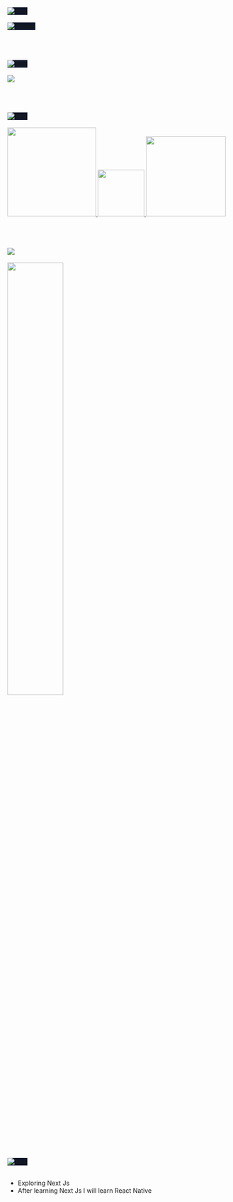 <div>
  </div>
   <img style="background: #0F172A;" src="https://stackmasteryreadme.netlify.app/marueetitle.svg" alt="Title" />
   <br />
   <br />
   <img style="background: #0F172A;" src="https://stackmasteryreadme.netlify.app/marquee.svg" alt="Banner" />
</div>
<div>
   <br />
   <br />
   <br />
   <br />
   <img style="background: #0F172A;" src="https://stackmasteryreadme.netlify.app/statstitle.svg" alt="Title" />
   <br />
   <br />
   <img src="https://github-stats-eight-iota.vercel.app/"/>
</div>
<div>
   <br />
   <br />
   <br />
   <br />
   <img style="background: #0F172A;" src="https://stackmasteryreadme.netlify.app/reachmeout.svg" alt="Title" />
   <br />
   <br />
   <div>
      <a href="https://www.facebook.com/stackmastery">
         <img width="200" src="https://stackmasteryreadme.netlify.app/fb.svg" />
      </a>
      <a href="to:labib.developers@gmail.com">
         <img width="105" src="https://stackmasteryreadme.netlify.app/email.svg" />
      </a>
      <a href="https://www.linkedin.com/in/md-juanid-islam-labib-446a08342/">
         <img width="180" src="https://stackmasteryreadme.netlify.app/linkedin.svg" />
      </a>
   </div>
</div>


<div>
   <br />
   <br />
   <br />
   <br />

   <img src="https://stackmasteryreadme.netlify.app/usedlangtitle.svg"/>
   <br/>
   <br/>
   

   <img width="50%" src="https://github-readme-stats.vercel.app/api/top-langs/?username=stackmastery&theme=prussian&show_icons=true&hide_border=true&layout=compact"/>
</div>


<div>
   <br />
   <br />
   <br />
   <br />
   <img style="background: #0F172A;" src="https://stackmasteryreadme.netlify.app/currentitle.svg" alt="Title" />
   <br />
   <br />

   - Exploring Next Js
   - After learning Next Js I will learn React Native

     
</div>
